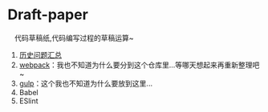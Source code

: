 # Draft-paper

&emsp;代码草稿纸,代码编写过程的草稿运算~

1. [历史问题汇总](https://github.com/Langery/Draft-paper/issues/1)<br/>
2. [webpack](https://github.com/Langery/Draft-paper/tree/master/webpack)：我也不知道为什么要分到这个仓库里...等哪天想起来再重新整理吧~<br />
3. [gulp](https://github.com/Langery/Draft-paper/tree/master/gulp-text)：这个我也不知道为什么要放到这里...
4. Babel
5. ESlint

